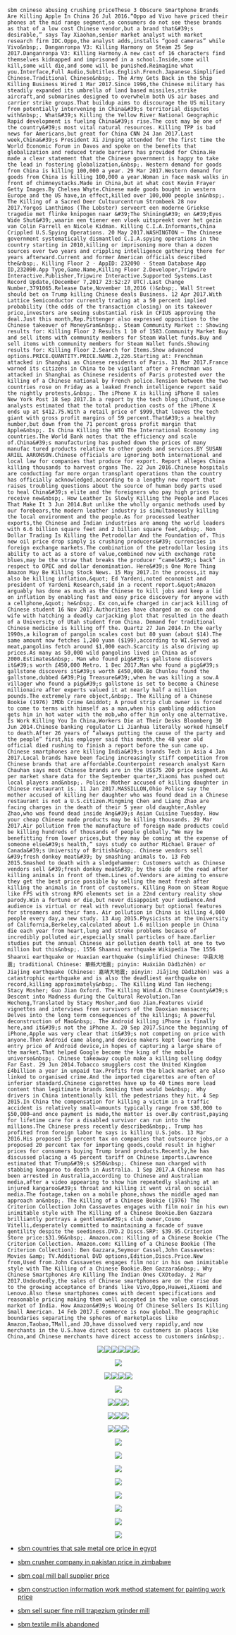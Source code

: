 
```
sbm cninese abusing crushing priceThese 3 Obscure Smartphone Brands Are Killing Apple In China 26 Jul 2016.“Oppo ad Vivo have priced their phones at the mid range segment,so consumers do not see these brands as that of a low cost Chinese vendor,but a brand that&#39;s desirable,” says Tay Xiaohan,senior market analyst with market research firm IDC.Oppo,the analyst adds,installs “good cameras” while Vivo&nbsp;. Danganronpa V3: Killing Harmony on Steam 25 Sep 2017.Danganronpa V3: Killing Harmony.A new cast of 16 characters find themselves kidnapped and imprisoned in a school.Inside,some will kill,some will die,and some will be punished.Reimagine what you.Interface,Full Audio,Subtitles.English.French.Japanese.Simplified Chinese.Traditional Chinese&nbsp;. The Army Gets Back in the Ship Killing Business Wired 1 Mar 2017.Since 1996,the Chinese military has steadily expanded its umbrella of land based missiles,strike aircraft,and submarines designed to overwhelm both US air bases and carrier strike groups.That buildup aims to discourage the US military from potentially intervening in China&#39;s territorial disputes with&nbsp;. What&#39;s Killing the Yellow River National Geographic Rapid development is fueling China&#39;s rise.The cost may be one of the country&#39;s most vital natural resources. Killing TPP is bad news for Americans,but great for China CNN 24 Jan 2017.Last week,China&#39;s President Xi Jinping attended for the first time the World Economic Forum in Davos and spoke on the benefits that globalization and reduced trade barriers has provided for China.He made a clear statement that the Chinese government is happy to take the lead in fostering globalization,&nbsp;. Western demand for goods from China is killing 100,000 a year. 29 Mar 2017.Western demand for goods from China is killing 100,000 a year.Woman in face mask walks in front of chimneystacks.Made in China,but at what cost Kevin Frayer Getty Images.By Chelsea Whyte.Chinese made goods bought in western Europe and the US have,in effect,killed over 100,000 people in&nbsp;. The Killing of a Sacred Deer Cultuurcentrum Strombeek 28 nov 2017.Yorgos Lanthimos (The Lobster) serveert een moderne Griekse tragedie met flinke knipogen naar &#39;The Shining&#39; en &#39;Eyes Wide Shut&#39;,waarin een tiener een vloek uitspreekt over het gezin van Colin Farrell en Nicole Kidman. Killing C.I.A.Informants,China Crippled U.S.Spying Operations. 20 May 2017.WASHINGTON — The Chinese government systematically dismantled C.I.A.spying operations in the country starting in 2010,killing or imprisoning more than a dozen sources over two years and crippling intelligence gathering there for years afterward.Current and former American officials described the&nbsp;. Killing Floor 2 · AppID: 232090 · Steam Database App ID,232090.App Type,Game.Name,Killing Floor 2.Developer,Tripwire Interactive.Publisher,Tripwire Interactive.Supported Systems.Last Record Update,(December 7,2017 23:52:27 UTC).Last Change Number,3791065.Release Date,November 18,2016 ()&nbsp;. Wall Street should bet on Trump killing Chinese deals Business. 12 Apr 2017.With Lattice Semiconductor currently trading at a 50 percent implied probability (the odds of the transaction closing) on its takeover price,investors are seeing substantial risk in CFIUS approving the deal.Just this month,Rep.Pittenger also expressed opposition to the Chinese takeover of MoneyGram&nbsp;. Steam Community Market :: Showing results for: Killing Floor 2 Results 1 10 of 1583.Community Market Buy and sell items with community members for Steam Wallet funds.Buy and sell items with community members for Steam Wallet funds.Showing results for: Killing Floor 2.Search for Items.Show advanced options.PRICE.QUANTITY.PRICE.NAME.2,226.Starting at: Frenchman attacked in Shanghai as Chinese residents of Paris. 31 Mar 2017.France warned its citizens in China to be vigilant after a Frenchman was attacked in Shanghai as Chinese residents of Paris protested over the killing of a Chinese national by French police.Tension between the two countries rose on Friday as a leaked French intelligence report said the nightly protests,&nbsp;. The iPhone X is killing iPhone 8 sales New York Post 18 Sep 2017.In a report by the tech blog iChunt,Chinese analysts estimated that the total production costs of the iPhone X ends up at $412.75.With a retail price of $999,that leaves the tech giant with gross profit margins of 59 percent.That&#39;s a healthy number,but down from the 71 percent gross profit margin that Apple&nbsp;. Is China Killing the WTO The International Economy ing countries.The World Bank notes that the efficiency and scale of.China&#39;s manufacturing has pushed down the prices of many manufac tured products relative to other goods and services.BY SUSAN ARIEL AARONSON.Chinese officials are ignoring both international and local law for companies that produce for export. Report alleges China killing thousands to harvest organs The. 22 Jun 2016.Chinese hospitals are conducting far more organ transplant operations than the country has officially acknowledged,according to a lengthy new report that raises troubling questions about the source of human body parts used to heal China&#39;s elite and the foreigners who pay high prices to receive new&nbsp;. How Leather Is Slowly Killing the People and Places That Make It 3 Jun 2014.But unlike the wholly organic methods used by our forebears,the modern leather industry is simultaneously killing the local environment and the people.As for processed leather exports,the Chinese and Indian industries are among the world leaders with 6.6 billion square feet and 2 billion square feet,&nbsp;. Non Dollar Trading Is Killing the Petrodollar And the Foundation of. This new oil price drop simply is crushing producers&#39; currencies in foreign exchange markets.The combination of the petrodollar losing its ability to act as a store of value,combined now with exchange rate blues,may be the straw that breaks the producer “camel&#39;s back” in respect to OPEC and dollar denomination. Here&#39;s One More Thing Amazon May Be Killing Stock News. 15 May 2017.In the process,it may also be killing inflation,&quot; Ed Yardeni,noted economist and president of Yardeni Research,said in a recent report.&quot;Amazon arguably has done as much as the Chinese to kill jobs and keep a lid on inflation by enabling fast and easy price discovery for anyone with a cellphone,&quot; he&nbsp;. Ex con,wife charged in carjack killing of Chinese student 16 Nov 2017.Authorities have charged an ex con and wife with hatching a deadly carjacking plot that resulted in the death of a University of Utah student from China. Demand for traditional Chinese medicine is killing off the. Quartz 27 Jan 2014.In the early 1990s,a kilogram of pangolin scales cost but 80 yuan (about $14).The same amount now fetches 1,200 yuan ($199),according to WI.Served as meat,pangolins fetch around $1,000 each.Scarcity is also driving up prices.As many as 50,000 wild pangolins lived in China as of 2000.Estimates&nbsp;. Man who found pig&#39;s gallstone discovers it&#39;s worth £450,000 Metro. 1 Dec 2017.Man who found a pig&#39;s gallstone discovers it&#39;s worth £450,000.Bo Chunlou found the gallstone,dubbed &#39;Pig Treasure&#39;,when he was killing a sow.A villager who found a pig&#39;s gallstone is set to become a Chinese millionaire after experts valued it at nearly half a million pounds.The extremely rare object,&nbsp;. The Killing of a Chinese Bookie (1976) IMDb Crime &middot; A proud strip club owner is forced to come to terms with himself as a man,when his gambling addiction gets him in hot water with the mob,who offer him only one alternative. Is Work Killing You In China,Workers Die at Their Desks Bloomberg 30 Jun 2014.Chinese banking regulator Li Jianhua literally worked himself to death.After 26 years of “always putting the cause of the party and the people” first,his employer said this month,the 48 year old official died rushing to finish a report before the sun came up. Chinese smartphones are killing India&#39;s brands Tech in Asia 4 Jan 2017.Local brands have been facing increasingly stiff competition from Chinese brands that are affordable.Counterpoint research analyst Karn Chauhan says most Chinese brands are in the US$75 200 price segment.As per market share data for the September quarter,Xiaomi has pushed out local players and&nbsp;. Police: Mother accused of killing daughter in Chinese restaurant is. 11 Jan 2017.MASSILLON,Ohio Police say the mother accused of killing her daughter who was found dead in a Chinese restaurant is not a U.S.citizen.Mingming Chen and Liang Zhao are facing charges in the death of their 5 year old daughter,Ashley Zhao,who was found dead inside Ang&#39;s Asian Cuisine Tuesday. How your cheap Chinese made products may be killing thousands. 29 Mar 2017.Air pollution from the manufacture of foreign made products could be killing hundreds of thousands of people globally.“We may be benefitting from lower prices,but they may be coming at the expense of someone else&#39;s health,” says study co author Michael Brauer of Canada&#39;s University of British&nbsp;. Chinese vendors sell &#39;fresh donkey meat&#39; by smashing animals to. 13 Feb 2015.Smashed to death with a sledgehammer: Customers watch as Chinese vendors sell &#39;fresh donkey meat&#39; by the side of the road after killing animals in front of them.Lines of.Vendors are aiming to ensure they get the best price possible by selling the meat fresh after killing the animals in front of customers. Killing Room on Steam Rogue like FPS with strong RPG elements set in a 22nd century reality show parody.Win a fortune or die,but never disappoint your audience.And audience is virtual or real with revolutionary but optional features for streamers and their fans. Air pollution in China is killing 4,000 people every day,a new study. 13 Aug 2015.Physicists at the University of California,Berkeley,calculated about 1.6 million people in China die each year from heart,lung and stroke problems because of incredibly polluted air,especially small particles of haze.Earlier studies put the annual Chinese air pollution death toll at one to two million but this&nbsp;. 1556 Shaanxi earthquake Wikipedia The 1556 Shaanxi earthquake or Huaxian earthquake (simplified Chinese: 华县大地震; traditional Chinese: 華縣大地震; pinyin: Huáxiàn Dàdìzhèn) or Jiajing earthquake (Chinese: 嘉靖大地震; pinyin: Jiājìng Dàdìzhèn) was a catastrophic earthquake and is also the deadliest earthquake on record,killing approximately&nbsp;. The Killing Wind Tan Hecheng; Stacy Mosher; Guo Jian Oxford. The Killing Wind.A Chinese County&#39;s Descent into Madness during the Cultural Revolution.Tan Hecheng,Translated by Stacy Mosher,and Guo Jian.Features vivid vignettes and interviews from survivors of the Daoxian massacre; Delves into the long term consequences of the killings; A powerful deconstruction of Mao&nbsp;. The Android killing iPhone is finally here,and it&#39;s not the iPhone X. 20 Sep 2017.Since the beginning of iPhone,Apple was very clear that it&#39;s not competing on price with anyone.Then Android came along,and device makers kept lowering the entry price of Android device,in hopes of capturing a large share of the market.That helped Google become the king of the mobile universe&nbsp;. Chinese takeaway couple make a killing selling dodgy Far East. 29 Jun 2014.Tobacco smugglers cost the United Kingdom £4billion a year in unpaid tax.Profits from the black market are also linked to organised crime.And the imported cigarettes are often of inferior standard.Chinese cigarettes have up to 40 times more lead content than legitimate brands.Smoking them would be&nbsp;. Why drivers in China intentionally kill the pedestrians they hit. 4 Sep 2015.In China the compensation for killing a victim in a traffic accident is relatively small—amounts typically range from $30,000 to $50,000—and once payment is made,the matter is over.By contrast,paying for lifetime care for a disabled survivor can run into the millions.The Chinese press recently described&nbsp;. Trump has profited from foreign labor he says is killing U.S.jobs. 13 Mar 2016.His proposed 15 percent tax on companies that outsource jobs,or a proposed 20 percent tax for importing goods,could result in higher prices for consumers buying Trump brand products.Recently,he has discussed placing a 45 percent tariff on Chinese imports.Lawrence estimated that Trump&#39;s $250&nbsp;. Chinese man charged with stabbing kangaroo to death in Australia. 1 Sep 2017.A Chinese man has been arrested in Australia,according to Chinese and Australian media,after a video appearing to show him repeatedly slashing at an injured kangaroo&#39;s throat and killing it went viral on social media.The footage,taken on a mobile phone,shows the middle aged man approach an&nbsp;. The Killing of a Chinese Bookie (1976) The Criterion Collection John Cassavetes engages with film noir in his own inimitable style with The Killing of a Chinese Bookie.Ben Gazzara brilliantly portrays a gentleman&#39;s club owner,Cosmo Vitelli,desperately committed to maintaining a facade of suave gentility despite the seediness.DVD.2 Discs.SRP: $39.95.Criterion Store price:$31.96&nbsp;. Amazon.com: Killing of a Chinese Bookie (The Criterion Collection. Amazon.com: Killing of a Chinese Bookie (The Criterion Collection): Ben Gazzara,Seymour Cassel,John Cassavetes: Movies &amp; TV.Additional DVD options,Edition,Discs.Price.New from,Used from.John Cassavetes engages film noir in his own inimitable style with The Killing of a Chinese Bookie.Ben Gazzara&nbsp;. Why Chinese Smartphones Are Killing The Indian Ones CXOtoday. 2 Mar 2017.Undoutedly,the sales of Chinese smartphones are on the rise due to the growing acceptance of brands like Vivo,Oppo,Huawei,Xiaomi and Lenovo.Also these smartphones comes with decent specifications and reasonable pricing making them well accepted in the value conscious market of India. How Amazon&#39;s Wooing Of Chinese Sellers Is Killing Small American. 14 Feb 2017.E commerce is now global.The geographic boundaries separating the spheres of marketplaces like Amazon,Taobao,TMall,and JD,have dissolved very rapidly,and now merchants in the U.S.have direct access to customers in places like China,and Chinese merchants have direct access to customers in&nbsp;. 
```

<div align="center">
  
<a rel="nofollow" href="https://m.shibang-china.com?f=github&k=sbm+cninese+abusing+crushing+price"><img src="https://static.shibang-china.com/en/l.png"></a><img src="https://static.shibang-china.com/en/hw.png"><a rel="nofollow" href="https://m.shibang-china.com/product/?f=github&k=sbm+cninese+abusing+crushing+price"><img src="https://static.shibang-china.com/en/p.png"></a><a rel="nofollow" href="https://m.shibang-china.com/cases/?f=github&k=sbm+cninese+abusing+crushing+price"><img src="https://static.shibang-china.com/en/c.png"></a><a rel="nofollow" href="https://m.shibang-china.com/news/?f=github&k=sbm+cninese+abusing+crushing+price"><img src="https://static.shibang-china.com/en/n.png"></a><a rel="nofollow" href="https://m.shibang-china.com?f=github&k=sbm+cninese+abusing+crushing+price"><img src="https://static.shibang-china.com/en/m.png"></a>

<a rel="nofollow" href="https://m.shibang-china.com/product/?f=github&k=sbm+cninese+abusing+crushing+price"><img src="https://static.shibang-china.com/en/b.jpg"></a>
  
<a rel="nofollow" href="https://m.shibang-china.com/solution-aggregate.html?f=github&k=sbm+cninese+abusing+crushing+price"><img src="https://static.shibang-china.com/en/a.jpg"></a><a rel="nofollow" href="https://m.shibang-china.com/solution-mine.html?f=github&k=sbm+cninese+abusing+crushing+price"><img src="https://static.shibang-china.com/en/m.jpg"></a><a rel="nofollow" href="https://m.shibang-china.com/solution-mill.html?f=github&k=sbm+cninese+abusing+crushing+price"><img src="https://static.shibang-china.com/en/g.jpg"></a><a rel="nofollow" href="https://m.shibang-china.com/solution-epc.html?f=github&k=sbm+cninese+abusing+crushing+price"><img src="https://static.shibang-china.com/en/e.jpg"></a>

<a rel="nofollow" href="https://m.shibang-china.com/product/?f=github&k=sbm+cninese+abusing+crushing+price"><img src="https://static.shibang-china.com/en/a-p.png"></a>

<a rel="nofollow" href="https://m.shibang-china.com/product/crusher/c6x.html?f=github&k=sbm+cninese+abusing+crushing+price"><img src="https://static.shibang-china.com/en/j.jpg"></a><a rel="nofollow" href="https://m.shibang-china.com/product/crusher/ci5x.html?f=github&k=sbm+cninese+abusing+crushing+price"><img src="https://static.shibang-china.com/en/i.jpg"></a><a rel="nofollow" href="https://m.shibang-china.com/product/crusher/hst.html?f=github&k=sbm+cninese+abusing+crushing+price"><img src="https://static.shibang-china.com/en/c.jpg"></a>

<a rel="nofollow" href="https://m.shibang-china.com/product/mill/mtw.html?f=github&k=sbm+cninese+abusing+crushing+price"><img src="https://static.shibang-china.com/en/mtw.jpg"></a><a rel="nofollow" href="https://m.shibang-china.com/product/mill/scm.html?f=github&k=sbm+cninese+abusing+crushing+price"><img src="https://static.shibang-china.com/en/scm.jpg"></a><a rel="nofollow" href="https://m.shibang-china.com/product/mill/lm.html?f=github&k=sbm+cninese+abusing+crushing+price"><img src="https://static.shibang-china.com/en/lm.jpg"></a>

<a rel="nofollow" href="https://m.shibang-china.com/product/sand/vsi6x.html?f=github&k=sbm+cninese+abusing+crushing+price"><img src="https://static.shibang-china.com/en/6x.jpg"></a><a rel="nofollow" href="https://m.shibang-china.com/product/sand/vu.html?f=github&k=sbm+cninese+abusing+crushing+price"><img src="https://static.shibang-china.com/en/vu.jpg"></a><a rel="nofollow" href="https://m.shibang-china.com/product/mobile/klun.html?f=github&k=sbm+cninese+abusing+crushing+price"><img src="https://static.shibang-china.com/en/k.jpg"></a>

<a rel="nofollow" href="https://m.shibang-china.com/cases/?f=github&k=sbm+cninese+abusing+crushing+price"><img src="https://static.shibang-china.com/en/case.png"></a>

<a rel="nofollow" href="https://m.shibang-china.com/cases/aggregate/202.html?f=github&k=sbm+cninese+abusing+crushing+price"><img src="https://static.shibang-china.com/en/c-1.jpg"></a>

<a rel="nofollow" href="https://m.shibang-china.com/cases/aggregate/203.html?f=github&k=sbm+cninese+abusing+crushing+price"><img src="https://static.shibang-china.com/en/c-2.jpg"></a>

<a rel="nofollow" href="https://m.shibang-china.com/cases/mill/123.html?f=github&k=sbm+cninese+abusing+crushing+price"><img src="https://static.shibang-china.com/en/c-3.jpg"></a>

<a rel="nofollow" href="https://m.shibang-china.com/contact_us.html?f=github&k=sbm+cninese+abusing+crushing+price"><img src="https://static.shibang-china.com/en/contact.png"></a>

<a rel="nofollow" href="https://swt.shibang-china.com/?f=github&k=sbm+cninese+abusing+crushing+price"><img src="https://static.shibang-china.com/en/chat.png"></a>

<a rel="nofollow" href="https://whatsapp.shibangsoft.com/WhatsApp.php?f=github&k=sbm+cninese+abusing+crushing+price"><img src="https://static.shibang-china.com/en/whatsapp.png"></a>

<a rel="nofollow" href="https://m.shibang-china.com/?f=github&k=sbm+cninese+abusing+crushing+price"><img src="https://static.shibang-china.com/en/website.png"></a>

</div>


* [sbm countries that sale metal ore price in egypt](sbm%20countries%20that%20sale%20metal%20ore%20price%20in%20egypt.md)

* [sbm crusher company in pakistan price in zimbabwe](sbm%20crusher%20company%20in%20pakistan%20price%20in%20zimbabwe.md)

* [sbm coal mill ball supplier price](sbm%20coal%20mill%20ball%20supplier%20price.md)

* [sbm construction information work method statement for painting work price](sbm%20construction%20information%20work%20method%20statement%20for%20painting%20work%20price.md)

* [sbm sell super fine mill trapezium grinder mill](sbm%20sell%20super%20fine%20mill%20trapezium%20grinder%20mill.md)

* [sbm textile mills abandoned](sbm%20textile%20mills%20abandoned.md)